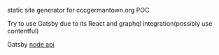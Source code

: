 static site generator for cccgermantown.org POC

Try to use Gatsby due to its React and graphql integration(possibly use contentful)

Gatsby [node api](https://www.gatsbyjs.org/docs/node-apis/)